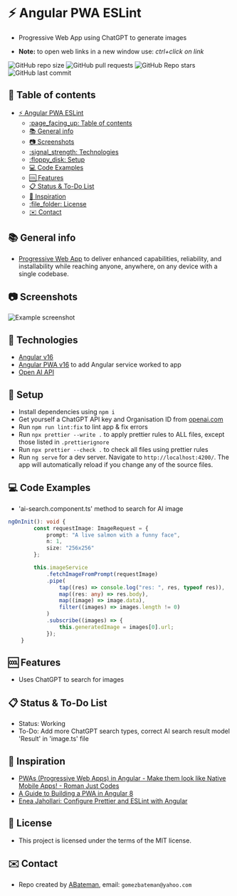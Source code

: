 # :zap: Angular PWA ESLint

* Progressive Web App using ChatGPT to generate images

* **Note:** to open web links in a new window use: _ctrl+click on link_

![GitHub repo size](https://img.shields.io/github/repo-size/AndrewJBateman/angular-pwa-eslint?style=plastic)
![GitHub pull requests](https://img.shields.io/github/issues-pr/AndrewJBateman/angular-pwa-eslint?style=plastic)
![GitHub Repo stars](https://img.shields.io/github/stars/AndrewJBateman/angular-pwa-eslint?style=plastic)
![GitHub last commit](https://img.shields.io/github/last-commit/AndrewJBateman/angular-pwa-eslint?style=plastic)

## :page_facing_up: Table of contents

* [:zap: Angular PWA ESLint](#zap-angular-pwa-eslint)
  * [:page\_facing\_up: Table of contents](#page_facing_up-table-of-contents)
  * [:books: General info](#books-general-info)
  * [:camera: Screenshots](#camera-screenshots)
  * [:signal\_strength: Technologies](#signal_strength-technologies)
  * [:floppy\_disk: Setup](#floppy_disk-setup)
  * [:computer: Code Examples](#computer-code-examples)
  * [:cool: Features](#cool-features)
  * [:clipboard: Status \& To-Do List](#clipboard-status--to-do-list)
  * [:clap: Inspiration](#clap-inspiration)
  * [:file\_folder: License](#file_folder-license)
  * [:envelope: Contact](#envelope-contact)

## :books: General info

* [Progressive Web App](https://web.dev/progressive-web-apps/) to deliver enhanced capabilities, reliability, and installability while reaching anyone, anywhere, on any device with a single codebase.

## :camera: Screenshots

![Example screenshot](./imgs/ai-image.jpg)

## :signal_strength: Technologies

* [Angular v16](https://angular.io/)
* [Angular PWA v16](https://angular.io/guide/service-worker-getting-started) to add Angular service worked to app
* [Open AI API](https://platform.openai.com/docs/api-reference/introduction)

## :floppy_disk: Setup

* Install dependencies using `npm i`
* Get yourself a ChatGPT API key and Organisation ID from [openai.com](https://platform.openai.com/docs/api-reference)
* Run `npm run lint:fix` to lint app & fix errors
* Run `npx prettier --write .` to apply prettier rules to ALL files, except those listed in `.prettierignore`
* Run `npx prettier --check .` to check all files using prettier rules
* Run `ng serve` for a dev server. Navigate to `http://localhost:4200/`. The app will automatically reload if you change any of the source files.

## :computer: Code Examples

* 'ai-search.component.ts' method to search for AI image

```typescript
ngOnInit(): void {
		const requestImage: ImageRequest = {
			prompt: "A live salmon with a funny face",
			n: 1,
			size: "256x256"
		};

		this.imageService
			.fetchImageFromPrompt(requestImage)
			.pipe(
				tap((res) => console.log("res: ", res, typeof res)),
				map((res: any) => res.body),
				map((image) => image.data),
				filter((images) => images.length != 0)
			)
			.subscribe((images) => {
				this.generatedImage = images[0].url;
			});
	}
```

## :cool: Features

* Uses ChatGPT to search for images

## :clipboard: Status & To-Do List

* Status: Working
* To-Do: Add more ChatGPT search types, correct AI search result model 'Result' in 'image.ts' file

## :clap: Inspiration

* [PWAs (Progressive Web Apps) in Angular - Make them look like Native Mobile Apps! - Roman Just Codes](https://www.youtube.com/watch?v=WgdUGwTE1XU&t=127s)
* [A Guide to Building a PWA in Angular 8](https://levelup.gitconnected.com/a-guide-to-building-a-pwa-in-angular-acea27ae708d)
* [Enea Jahollari: Configure Prettier and ESLint with Angular](https://itnext.io/configure-prettier-and-eslint-with-angular-e7b4ce979cd8)

## :file_folder: License

* This project is licensed under the terms of the MIT license.

## :envelope: Contact

* Repo created by [ABateman](https://github.com/AndrewJBateman), email: `gomezbateman@yahoo.com`

